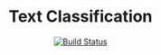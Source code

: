<div align="center">

<h1> Text Classification </h1>

[![Build Status](https://travis-ci.org/pbmstrk/text-classification.svg?branch=master)](https://travis-ci.org/pbmstrk/text-classification)


</div>
